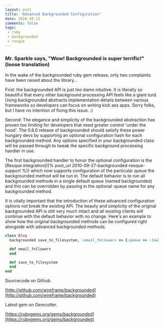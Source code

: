 ```yaml
---
layout: post
title: "Advanced Backgrounded Configuration"
date: 2010-10-11
comments: false
tags:
 - ruby
 - backgrounded
 - resque
---
```




### Mr. Sparkle says, "Wow! Backgrounded is super terrific!" (loose translation)


In the wake of the backgrounded ruby gem release, only two complaints have been raised about the library...


First: the backgrounded API is just too damn intuitive. It is literally so beautiful that every other background processing API feels like a giant turd. Using backgrounded abstracts implementation details between various frameworks so developers can focus on writing kick ass apps. Sorry folks, but I have no intention of fixing this issue. :)


Second: The elegance and simplicity of the backgrounded abstraction has proven too limiting for developers that need greater control 'under the hood'. The 0.6.0 release of backgrounded should satisfy these power hungary devs by supporting an optional configuration hash for each backgrounded method. Any options specified in your backgrounded class will be passed through to tweak the specific background processing handler in use.


The first backgrounded handler to honor the optional configuration is the [Resque integration]({% post_url 2010-09-27-backgrounded-resque-support %}) which now supports configuration of the particular queue the backgrounded method will be run in. The default behavior is to run all backgrounded methods in a single default queue (named backgrounded) and this can be overridden by passing in the optional :queue name for any backgrounded method.


It is vitally important that the introduction of these advanced configuration options not break the existing API. The beauty and simplicity of the original backgrounded API is still very much intact and all existing clients will continue with the default behavior with no change. Here's an example to show how the original backgrounded methods can be configured right alongside with advanced backgrounded methods.


```ruby
class Blog
  backgrounded save_to_filesystem, :email_followers => {:queue => :low}

  def email_followers
  end

  def save_to_filesystem
  end
end
```


Sourcecode on Github.

[http://github.com/wireframe/backgrounded](http://github.com/wireframe/backgrounded)


Latest gem on Gemcutter.

[https://rubygems.org/gems/backgrounded](https://rubygems.org/gems/backgrounded)
